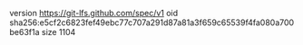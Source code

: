 version https://git-lfs.github.com/spec/v1
oid sha256:e5cf2c6823fef49ebc77c707a291d87a81a3f659c65539f4fa080a700be63f1a
size 1104
